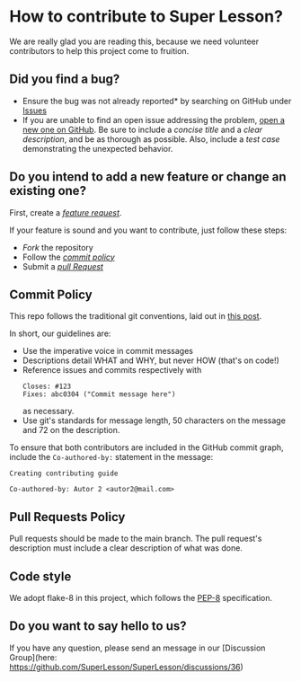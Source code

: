 # How to contribute to Super Lesson?

We are really glad you are reading this, because we need volunteer contributors to help this project come to fruition.

## Did you find a bug?

* Ensure the bug was not already reported* by searching on GitHub under [Issues](https://github.com/SuperLesson/SuperLesson/issues)
* If you are unable to find an open issue addressing the problem, [open a new one on GitHub](https://github.com/SuperLesson/SuperLesson/.github/ISSUE_TEMPLATE/bug_report.md).
Be sure to include a *concise title* and a *clear description*, and be as thorough as possible. Also, include a *test case* demonstrating the unexpected behavior.

## Do you intend to add a new feature or change an existing one?

First, create a [*feature request*](https://github.com/SuperLesson/SuperLesson/issues/new?assignees=&labels=&projects=&template=feature_request.md&title=%5BFR%5D).

If your feature is sound and you want to contribute, just follow these steps:

* *Fork* the repository
* Follow the [*commit policy*](CONTRIBUTING.md#commit-policy)
* Submit a [*pull Request*](CONTRIBUTING.md#pull-requests-policy)

## Commit Policy

This repo follows the traditional git conventions, laid out in [this post](https://cbea.ms/git-commit/).

In short, our guidelines are:

* Use the imperative voice in commit messages
* Descriptions detail WHAT and WHY, but never HOW (that's on code!)
* Reference issues and commits respectively with
    ```raw
    Closes: #123
    Fixes: abc0304 ("Commit message here")
    ```
    as necessary.
* Use git's standards for message length, 50 characters on the message and 72 on the description.

To ensure that both contributors are included in the GitHub commit graph, include the `Co-authored-by:` statement in the message:

```raw
Creating contributing guide

Co-authored-by: Autor 2 <autor2@mail.com>

```

## Pull Requests Policy

Pull requests should be made to the main branch. The pull request's description must include a clear description of what was done.

## Code style

We adopt flake-8 in this project, which follows the [PEP-8](pep8.org) specification.

## Do you want to say hello to us?

If you have any question, please send an message in our [Discussion Group](here: https://github.com/SuperLesson/SuperLesson/discussions/36)

